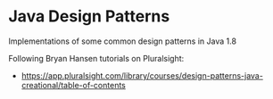 # Java Design Patterns

Implementations of some common design patterns in Java 1.8

Following Bryan Hansen tutorials on Pluralsight:
- https://app.pluralsight.com/library/courses/design-patterns-java-creational/table-of-contents

